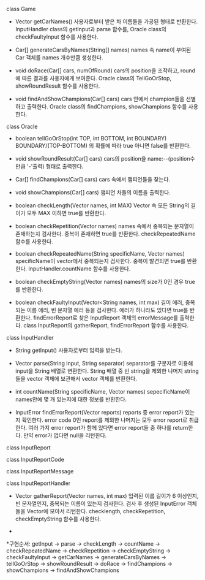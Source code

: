 
class Game

- Vector<String> getCarNames()
사용자로부터 받은 차 이름들을 가공된 형태로 반환한다.
InputHandler class의 getInput과 parse 함수를, Oracle class의 checkFaultyInput 함수를 사용한다.

- Car[] generateCarsByNames(String[] names)
names 속 name이 부여된 Car 객체를 names 개수만큼 생성한다.

- void doRace(Car[] cars, numOfRound)
cars의 position을 조작하고, round에 따른 결과를 사용자에게 보여준다.
Oracle class의 TellGoOrStop, showRoundResult 함수를 사용한다.

- void findAndShowChampions(Car[] cars)
cars 안에서 champion들을 선별하고 출력한다.
Oracle class의 findChampions, showChampions 함수를 사용한다.


class Oracle

- boolean tellGoOrStop(int TOP, int BOTTOM, int BOUNDARY)
BOUNDARY/(TOP-BOTTOM) 의 확률에 따라 true 아니면 false를 반환한다.

- void showRoundResult(Car[] cars)
cars의 position을 name:--(position수만큼 '-'출력) 형태로 출력한다.

- Car[] findChampions(Car[] cars)
cars 속에서 챔피언들을 찾는다.

- void showChampions(Car[] cars)
챔피언 차들의 이름을 출력한다.

- boolean checkLength(Vector<String> names, int MAX)
Vector 속 모든 String의 길이가 모두 MAX 이하면 true를 반환한다.

- boolean checkRepetition(Vector<String> names)
names 속에서 중복되는 문자열이 존재하는지 검사한다. 중복이 존재하면 true를 반환한다.
checkRepeatedName 함수를 사용한다.

- boolean checkRepeatedName(String specificName, Vector<String> names)
specificName이 vector에서 중복되는지 검사한다. 중복이 발견되면 true를 반환한다.
InputHandler.countName 함수를 사용한다.

- boolean checkEmptyString(Vector<String> names)
names의 size가 0인 경우 true를 반환한다.

- boolean checkFaultyInput(Vector<String names, int max)
길이 에러, 중복되는 이름 에러, 빈 문자열 에러 등을 검사한다. 에러가 하나라도 있다면 true를 반환한다.
findErrorReport로 찾은 InputReport 객체의 errorMessage를 출력한다.
class InputReport의 gatherReport, findErrorReport 함수를 사용한다.




class InputHandler

- String getInput()
사용자로부터 입력을 받는다.

- Vector<String> parse(String input, String separator)
separator를 구분자로 이용해 input을 String 배열로 변환한다.
String 배열 중 빈 string을 제외한 나머지 string들을 vector 객체에 보관해서 vector 객체를 반환한다.

- int countName(String specificName, Vector<String> names)
sepecificName이 names안에 몇 개 있는지에 대한 정보를 반환한다.

- InputError findErrorReport(Vector<InputError> reports)
 reports 중 error report가 있는지 확인한다. error code 0인 report를 제외한 나머지는 모두 error report로 취급한다.
 여러 가지 error report가 함께 있다면 error report들 중 하나를 return한다.
 만약 error가 없다면 null을 리턴한다.


class InputReport


class InputReportCode


class InputReportMessage


class InputReportHandler

- Vector<InputReport> gatherReport(Vector<String> names, int max)
입력된 이름 길이가 6 이상인지, 빈 문자열인지, 중복되는 이름이 있는지 검사한다. 검사 후 생성된 InputError 객체들을 Vector에 모아서 리턴한다.
checklength, checkRepetition, checkEmptyString 함수를 사용한다.

-



*구현순서:
getInput -> parse -> checkLength -> countName -> checkRepeatedName -> checkRepetition -> checkEmptyString
-> checkFaultyInput -> getCarNames
-> generateCarsByNames -> tellGoOrStop -> showRoundResult -> doRace
->  findChampions -> showChampions -> findAndShowChampions